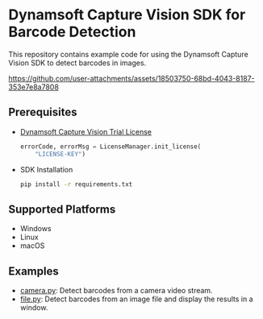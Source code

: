 # Dynamsoft Capture Vision SDK for Barcode Detection
This repository contains example code for using the Dynamsoft Capture Vision SDK to detect barcodes in images.

https://github.com/user-attachments/assets/18503750-68bd-4043-8187-353e7e8a7808

## Prerequisites
- [Dynamsoft Capture Vision Trial License](https://www.dynamsoft.com/customer/license/trialLicense/?product=dcv&package=cross-platform)
    
    ```python
    errorCode, errorMsg = LicenseManager.init_license(
        "LICENSE-KEY")
    ```
    
- SDK Installation
 
    ```bash
    pip install -r requirements.txt
    ```

## Supported Platforms
- Windows
- Linux
- macOS
    
  
## Examples
- [camera.py](./camera.py): Detect barcodes from a camera video stream.
- [file.py](./file.py): Detect barcodes from an image file and display the results in a window.
